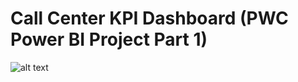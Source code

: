 # Call Center KPI Dashboard (PWC Power BI Project Part 1)
![alt text](https://github.com/[JamesCWeber]/[Call-Center-KPI-Dashboard-PWC-Power_BI-Project-Part-1-]//Call_Center_Pic.jpeg?raw=true)
